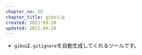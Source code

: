 ```yaml
---
chapter_no: 10
chapter_title: giboとは
created: 2021-09-28
updated: 2021-09-28
---
```

- `gibo`は`.gitignore`を自動生成してくれるツールです。
